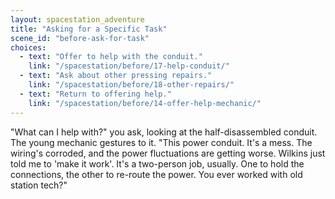 ```yaml
---
layout: spacestation_adventure
title: "Asking for a Specific Task"
scene_id: "before-ask-for-task"
choices:
  - text: "Offer to help with the conduit."
    link: "/spacestation/before/17-help-conduit/"
  - text: "Ask about other pressing repairs."
    link: "/spacestation/before/18-other-repairs/"
  - text: "Return to offering help."
    link: "/spacestation/before/14-offer-help-mechanic/"
---
```


"What can I help with?" you ask, looking at the half-disassembled conduit. The young mechanic gestures to it. "This power conduit. It's a mess. The wiring's corroded, and the power fluctuations are getting worse. Wilkins just told me to 'make it work'. It's a two-person job, usually. One to hold the connections, the other to re-route the power. You ever worked with old station tech?"

